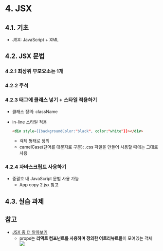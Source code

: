 # 4. JSX

## 4.1. 기초

- JSX: JavaScript + XML

## 4.2. JSX 문법

### 4.2.1 최상위 부모요소는 1개

### 4.2.2 주석

### 4.2.3 태그에 클래스 넣기 + 스타일 적용하기

- 클래스 정의: className
- in-line 스타일 적용

  ```html
  <div style={{backgroundColor:"black", color:"white"}}></div>
  ```

  - 객체 형태로 정의
  - camelCase(단어를 대문자로 구분): .css 파일을 만들어 사용할 때에는 그대로 사용

### 4.2.4 자바스크립트 사용하기

- 중괄호 내 JavaScript 문법 사용 가능
  - App copy 2.jsx 참고

## 4.3. 실습 과제

## 참고

- [JSX 좀 더 알아보기](https://paullabworkspace.notion.site/JSX-9a4ef8f7cecb406e8d2be2ff9383706f)
  - props는 **리액트 컴포넌트를 사용하며 정의한 어트리뷰트들**이 모여있는 객체
    ![](https://paullabworkspace.notion.site/image/https%3A%2F%2Fs3-us-west-2.amazonaws.com%2Fsecure.notion-static.com%2F1e05956b-f5de-4fac-ad6e-5948beee9393%2FUntitled.png?table=block&id=85f8ed17-cbf2-42a6-84ad-edb4cc6e7a39&spaceId=579fe283-28aa-489d-ae65-d683304becfc&width=2000&userId=&cache=v2)
